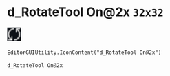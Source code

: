 # d_RotateTool On@2x `32x32`
<img src="/img/d_RotateTool%20On.png" width=32 height=32>

``` CSharp
EditorGUIUtility.IconContent("d_RotateTool On@2x")
```
```
d_RotateTool On@2x
```

